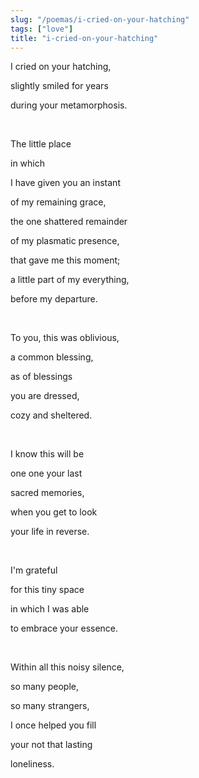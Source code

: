 ```yaml
---
slug: "/poemas/i-cried-on-your-hatching"
tags: ["love"]
title: "i-cried-on-your-hatching"
---
```

I cried on your hatching,

slightly smiled for years

during your metamorphosis.

&nbsp;

The little place

in which

I have given you an instant

of my remaining grace,

the one shattered remainder

of my plasmatic presence,

that gave me this moment;

a little part of my everything,

before my departure.

&nbsp;

To you, this was oblivious,

a common blessing,

as of blessings

you are dressed,

cozy and sheltered.

&nbsp;

I know this will be

one one your last

sacred memories,

when you get to look

your life in reverse.

&nbsp;

I'm grateful

for this tiny space

in which I was able

to embrace your essence.

&nbsp;

Within all this noisy silence,

so many people,

so many strangers,

I once helped you fill

your not that lasting

loneliness.